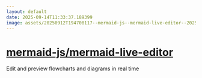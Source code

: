 ```yaml
---
layout: default
date: 2025-09-14T11:33:37.189399
image: assets/20250912T194708117--mermaid-js--mermaid-live-editor--20250912T195651675--cropped.png
---
```


# [mermaid-js/mermaid-live-editor](https://github.com/mermaid-js/mermaid-live-editor)

Edit and preview flowcharts and diagrams in real time
